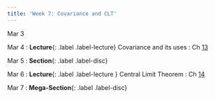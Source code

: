 ```yaml
---
title: 'Week 7: Covariance and CLT'
---
```


Mar 3

Mar 4
: **Lecture**{: .label .label-lecture} Covariance and its uses
    : Ch [13](http://prob140.org/textbook/content/Chapter_13/00_Variance_Via_Covariance.html)

Mar 5
: **Section**{: .label .label-disc}

Mar 6
: **Lecture**{: .label .label-lecture } Central Limit Theorem
    : Ch [14](http://prob140.org/textbook/content/Chapter_14/00_The_Central_Limit_Theorem.html)

Mar 7
: **Mega-Section**{: .label .label-disc}